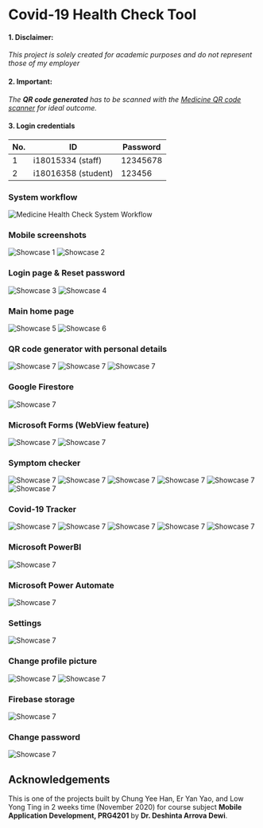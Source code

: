 # Covid-19 Health Check Tool

#### 1. Disclaimer: 

*This project is solely created for academic purposes and do not represent those of my employer*

#### 2. Important:

*The **QR code generated** has to be scanned with the [Medicine QR code scanner](https://github.com/cyeehan/medicine-qr-code-scanner) for ideal outcome.*

#### 3. Login credentials

| No. | ID                  | Password |
| --- | ------------------- | -------- |
| 1   | i18015334 (staff)   | 12345678 |
| 2   | i18016358 (student) | 123456   |

### System workflow

![Medicine Health Check System Workflow](img/medicine-health-check-system-workflow.png)

### Mobile screenshots

![Showcase 1](img/p-1.png)
![Showcase 2](img/p-2.png)

### Login page & Reset password

![Showcase 3](img/p-3.png)
![Showcase 4](img/p-4.png)

### Main home page

![Showcase 5](img/p-5.png)
![Showcase 6](img/p-6.png)

### QR code generator with personal details

![Showcase 7](img/p-7.png)
![Showcase 7](img/p-8.png)
![Showcase 7](img/p-9.png)

### Google Firestore

![Showcase 7](img/p-10.png)

### Microsoft Forms (WebView feature)

![Showcase 7](img/p-11.png)
![Showcase 7](img/p-12.png)

### Symptom checker

![Showcase 7](img/p-13.png)
![Showcase 7](img/p-14.png)
![Showcase 7](img/p-15.png)
![Showcase 7](img/p-16.png)
![Showcase 7](img/p-17.png)
![Showcase 7](img/p-18.png)

### Covid-19 Tracker

![Showcase 7](img/p-19.png)
![Showcase 7](img/p-20.png)
![Showcase 7](img/p-21.png)
![Showcase 7](img/p-21.png)
![Showcase 7](img/p-22.png)

### Microsoft PowerBI

![Showcase 7](img/p-23.png)

### Microsoft Power Automate

![Showcase 7](img/p-24.png)

### Settings

![Showcase 7](img/p-25.png)

### Change profile picture

![Showcase 7](img/p-26.png)
![Showcase 7](img/p-27.png)

### Firebase storage

![Showcase 7](img/p-28.png)

### Change password

![Showcase 7](img/p-29.png)

## Acknowledgements

This is one of the projects built by Chung Yee Han, Er Yan Yao, and Low Yong Ting in 2 weeks time (November 2020) for course subject **Mobile Application Development, PRG4201** by **Dr. Deshinta Arrova Dewi**.
